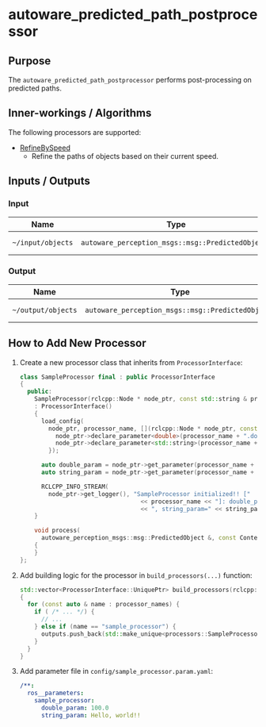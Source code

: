 # autoware_predicted_path_postprocessor

## Purpose

The `autoware_predicted_path_postprocessor` performs post-processing on predicted paths.

## Inner-workings / Algorithms

The following processors are supported:

- [RefineBySpeed](./docs/refine_by_speed.md)
  - Refine the paths of objects based on their current speed.

## Inputs / Outputs

### Input

| Name              | Type                                              | Description       |
| ----------------- | ------------------------------------------------- | ----------------- |
| `~/input/objects` | `autoware_perception_msgs::msg::PredictedObjects` | Predicted objects |

### Output

| Name               | Type                                              | Description       |
| ------------------ | ------------------------------------------------- | ----------------- |
| `~/output/objects` | `autoware_perception_msgs::msg::PredictedObjects` | Processed objects |

## How to Add New Processor

1. Create a new processor class that inherits from `ProcessorInterface`:

   ```c++:processor/sample_processor.hpp
   class SampleProcessor final : public ProcessorInterface
   {
     public:
       SampleProcessor(rclcpp::Node * node_ptr, const std::string & processor_name)
       : ProcessorInterface()
       {
         load_config(
           node_ptr, processor_name, [](rclcpp::Node * node_ptr, const std::string & processor_name) {
             node_ptr->declare_parameter<double>(processor_name + ".double_param", 0.0);
             node_ptr->declare_parameter<std::string>(processor_name + ".string_param", "default");
           });

         auto double_param = node_ptr->get_parameter(processor_name + ".double_param").as_double();
         auto string_param = node_ptr->get_parameter(processor_name + ".string_param").as_string();

         RCLCPP_INFO_STREAM(
           node_ptr->get_logger(), "SampleProcessor initialized!! ["
                                     << processor_name << "]: double_param=" << double_param
                                     << ", string_param=" << string_param);
       }

       void process(
         autoware_perception_msgs::msg::PredictedObject &, const Context &) override
       {
       }
   };
   ```

2. Add building logic for the processor in `build_processors(...)` function:

   ```c++:processor/builder.hpp
   std::vector<ProcessorInterface::UniquePtr> build_processors(rclcpp::Node * node_ptr, const std::string & processor_name)
   {
     for (const auto & name : processor_names) {
       if ( /* ... */) {
         // ...
       } else if (name == "sample_processor") {
         outputs.push_back(std::make_unique<processors::SampleProcessor>(node_ptr, name));
       }
     }
   }
   ```

3. Add parameter file in `config/sample_processor.param.yaml`:

   ```yaml:config/sample_processor.param.yaml
   /**:
     ros__parameters:
       sample_processor:
         double_param: 100.0
         string_param: Hello, world!!
   ```
